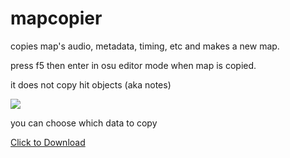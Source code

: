 # mapcopier
copies map's audio, metadata, timing, etc and makes a new map.

press f5 then enter in osu editor mode when map is copied.

it does not copy hit objects (aka notes)

![](https://cdn.discordapp.com/attachments/915261506449469531/1120028931639214190/image.png)

you can choose which data to copy

[Click to Download](https://cdn.discordapp.com/attachments/915261506449469531/1120028831923843072/map_copier.exe)
